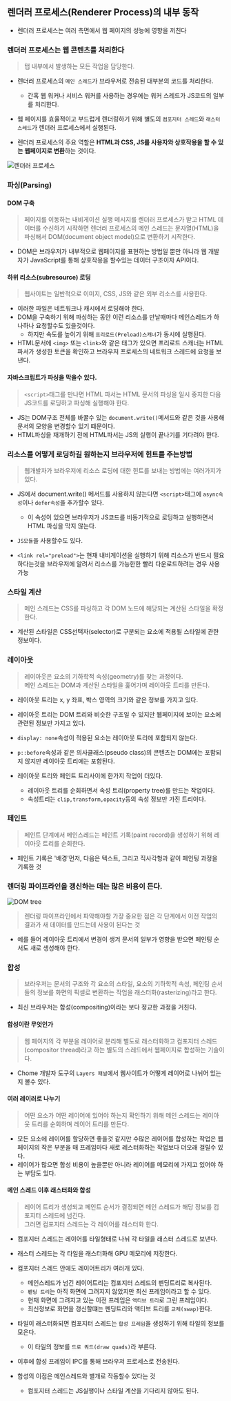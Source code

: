 ## 렌더러 프로세스(Renderer Process)의 내부 동작

- 렌더러 프로세스는 여러 측면에서 웹 페이지의 성능에 영향을 끼친다

### 렌더러 프로세스는 웹 콘텐츠를 처리한다

> 탭 내부에서 발생하는 모든 작업을 담당한다.

- 렌더러 프로세스의 `메인 스레드`가 브라우저로 전송된 대부분의 코드를 처리한다.
  - 간혹 웹 워커나 서비스 워커를 사용하는 경우에는 워커 스레드가 JS코드의 일부를 처리한다.
- 웹 페이지를 효율적이고 부드럽게 렌더링하기 위해 별도의 `컴포지터 스레드`와 `래스터 스레드`가 렌더러 프로세스에서 실행된다.

- 렌더러 프로세스의 주요 역할은 **HTML과 CSS, JS를 사용자와 상호작용을 할 수 있는 웹페이지로 변환**하는 것이다.

![렌더러 프로세스](https://user-images.githubusercontent.com/60641307/97270643-d8594700-1872-11eb-8b2d-2eb453fa8129.png)

### 파싱(Parsing)

#### DOM 구축

> 페이지를 이동하는 내비게이션 실행 메시지를 렌더러 프로세스가 받고 HTML 데이터를 수신하기 시작하면 렌더러 프로세스의 메인 스레드는 문자열(HTML)을 파싱해서 DOM(document object model)으로 변환하기 시작한다.

- DOM은 브라우저가 내부적으로 웹페이지를 표현하는 방법일 뿐만 아니라 웹 개발자가 JavaScript를 통해 상호작용을 할수있는 데이터 구조이자 API이다.

#### 하위 리소스(subresource) 로딩

> 웹사이트는 일반적으로 이미지, CSS, JS와 같은 외부 리소스를 사용한다.

- 이러한 파일은 네트워크나 캐시에서 로딩해야 한다.
- DOM을 구축하기 위해 파싱하는 동안 이런 리소스를 만날때마다 메인스레드가 하나하나 요청할수도 있을것이다.
  - 하지만 속도를 높이기 위해 `프리로드(Preload)스캐너`가 동시에 실행된다.
- HTML문서에 `<img>` 또는 `<link>`와 같은 태그가 있으면 프리로드 스캐너는 HTML 파서가 생성한 토큰을 확인하고 브라우저 프로세스의 네트워크 스레드에 요청을 보낸다.

#### 자바스크립트가 파싱을 막을수 있다.

> `<script>`태그를 만나면 HTML 파서는 HTML 문서의 파싱을 일시 중지한 다음 JS코드를 로딩하고 파싱해 실행해야 한다.

- JS는 DOM구조 전체를 바꿀수 있는 `document.write()`메서드와 같은 것을 사용해 문서의 모양을 변경할수 있기 떄문이다.
- HTML파싱을 재개하기 전에 HTML파서는 JS의 실행이 끝나기를 기다려야 한다.

### 리소스를 어떻게 로딩하길 원하는지 브라우저에 힌트를 주는방법

> 웹개발자가 브라우저에 리소스 로딩에 대한 힌트를 보내는 방법에는 여러가지가 있다.

- JS에서 document.write() 메서드를 사용하지 않는다면 `<script>`태그에 `async속성`이나 `defer속성`을 추가할수 있다.

  - 이 속성이 있으면 브라우저가 JS코드를 비동기적으로 로딩하고 실행하면서 HTML 파싱을 막지 않는다.

- `JS모듈`을 사용할수도 있다.
- `<link rel="preload">`는 현재 내비게이션을 실행하기 위해 리소스가 반드시 필요하다는것을 브라우저에 알려서 리소스를 가능한한 빨리 다운로드하려는 경우 사용가능

### 스타일 계산

> 메인 스레드는 CSS를 파싱하고 각 DOM 노드에 해당되는 계산된 스타일을 확정한다.

- 계산된 스타일은 CSS선택자(selector)로 구분되는 요소에 적용될 스타일에 관한 정보이다.

### 레이아웃

> 레이아웃은 요소의 기하학적 속성(geometry)를 찾는 과정이다.
> <br>메인 스레드는 DOM과 계산된 스타일을 훑어가며 레이아웃 트리를 만든다.

- 레이아웃 트리는 x, y 좌표, 박스 영역의 크기와 같은 정보를 가지고 있다.
- 레이아웃 트리는 DOM 트리와 비슷한 구조일 수 있지만 웹페이지에 보이는 요소에 관련된 정보만 가지고 있다.
- `display: none`속성이 적용된 요소는 레이아웃 트리에 포함되지 않는다.
- `p::before`속성과 같은 의사클래스(pseudo class)의 콘텐츠는 DOM에는 포함되지 않지만 레이아웃 트리에는 포함된다.

- 레이아웃 트리와 페인트 트리사이에 한가지 작업이 더있다.
  - 레이아웃 트리를 순회하면서 속성 트리(property tree)를 만드는 작업이다.
  - 속성트리는 `clip,transform,opacity`등의 속성 정보만 가진 트리이다.

### 페인트

> 페인트 단계에서 메인스레드는 페인트 기록(paint record)을 생성하기 위해 레이아웃 트리를 순회한다.

- 페인트 기록은 '배경'먼저, 다음은 텍스트, 그리고 직사각형과 같이 페인팅 과정을 기록한 것

### 렌더링 파이프라인을 갱신하는 데는 많은 비용이 든다.

![DOM tree](https://user-images.githubusercontent.com/60641307/97278426-207d6700-187d-11eb-942f-359d2a4a4ad3.gif)

> 렌더링 파이프라인에서 파악해야할 가장 중요한 점은 각 단계에서 이전 작업의 결과가 새 데이터를 만드는데 사용이 된다는 것

- 예를 들어 레이아웃 트리에서 변경이 생겨 문서의 일부가 영향을 받으면 페인팅 순서도 새로 생성해야 한다.

### 합성

> 브라우저는 문서의 구조와 각 요소의 스타일, 요소의 기하학적 속성, 페인팅 순서들의 정보를 화면의 픽셀로 변환하는 작업을 래스터화(rasterizing)라고 한다.

- 최신 브라우저는 합성(compositing)이라는 보다 정교한 과정을 거친다.

#### 합성이란 무엇인가

> 웹 페이지의 각 부분을 레이어로 분리해 별도로 래스터화하고 컴포지터 스레드(compositor thread)라고 하는 별도의 스레드에서 웹페이지로 합성하는 기술이다.

- Chome 개발자 도구의 `Layers 패널`에서 웹사이트가 어떻게 레이어로 나뉘어 있는지 볼수 있다.

#### 여러 레이러로 나누기

> 어떤 요소가 어떤 레이어에 있어야 하는지 확인하기 위해 메인 스레드는 레이아웃 트리를 순회하며 레이어 트리를 만든다.

- 모든 요소에 레이어를 할당하면 좋을것 같지만 수많은 레이어를 합성하는 작업은 웹 페이지의 작은 부분을 매 프레임마다 새로 레스터화하는 작업보다 더오래 걸릴수 있다.
- 레이어가 많으면 합성 비용이 높을뿐만 아니라 레이어를 메모리에 가지고 있어야 하는 부담도 있다.

#### 메인 스레드 이후 래스터화와 합성

> 레이어 트리가 생성되고 페인트 순서가 결정되면 메인 스레드가 해당 정보를 컴포지터 스레드에 넘긴다.
> <br>그러면 컴포지터 스레드는 각 레이어를 래스터화 한다.

- 컴포지터 스레드는 레이어를 타일형태로 나눠 각 타일을 래스터 스레드로 보낸다.
- 래스터 스레드는 각 타일을 래스터화해 GPU 메모리에 저장한다.

- 컴포지터 스레드 안에도 레이어트리가 여러개 있다.

  - 메인스레드가 넘긴 레이어트리는 컴포지터 스레드의 펜딩트리로 복사된다.
  - `펜딩 트리`는 아직 화면에 그려지지 않았지만 최신 프레임이라고 할 수 있다.
  - 현재 화면에 그려지고 있는 이전 프레임은 `액티브 트리`로 그린 프레임이다.
  - 최신정보로 화면을 갱신할떄는 펜딩트리와 액티브 트리를 `교체(swap)`한다.

- 타일이 래스터화되면 컴포지터 스레드는 `합성 프레임`을 생성하기 위해 타일의 정보를 모은다.
  - 이 타일의 정보를 `드로 쿼드(draw quads)`라 부른다.
- 이후에 합성 프레임이 IPC를 통해 브라우저 프로세스로 전송된다.

- 합성의 이점은 메인스레드와 별개로 작동할수 있다는 것
  - 컴포지터 스레드는 JS실행이나 스타일 계산을 기다리지 않아도 된다.
